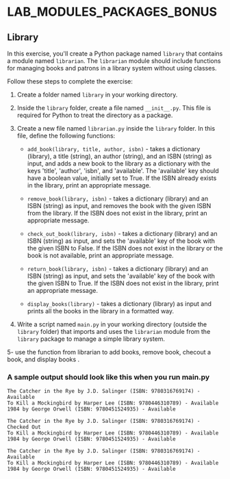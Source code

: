 # LAB_MODULES_PACKAGES_BONUS


## Library

In this exercise, you'll create a Python package named `library` that contains a module named `librarian`. The `librarian` module should include functions for managing books and patrons in a library system without using classes.

Follow these steps to complete the exercise:

1. Create a folder named `library` in your working directory.

2. Inside the `library` folder, create a file named `__init__.py`. This file is required for Python to treat the directory as a package.

3. Create a new file named `librarian.py` inside the `library` folder. In this file, define the following functions:

   - `add_book(library, title, author, isbn)` - takes a dictionary (library), a title (string), an author (string), and an ISBN (string) as input, and adds a new book to the library as a dictionary with the keys 'title', 'author', 'isbn', and 'available'. The 'available' key should have a boolean value, initially set to True. If the ISBN already exists in the library, print an appropriate message.


   - `remove_book(library, isbn)` - takes a dictionary (library) and an ISBN (string) as input, and removes the book with the given ISBN from the library. If the ISBN does not exist in the library, print an appropriate message.


   - `check_out_book(library, isbn)` - takes a dictionary (library) and an ISBN (string) as input, and sets the 'available' key of the book with the given ISBN to False. If the ISBN does not exist in the library or the book is not available, print an appropriate message.


   - `return_book(library, isbn)` - takes a dictionary (library) and an ISBN (string) as input, and sets the 'available' key of the book with the given ISBN to True. If the ISBN does not exist in the library, print an appropriate message.

   
   - `display_books(library)` - takes a dictionary (library) as input and prints all the books in the library in a formatted way.

4. Write a script named `main.py` in your working directory (outside the `library` folder) that imports and uses the `librarian` module from the `library` package to manage a simple library system.

5- use the function from librarian to add books, remove book, checout a book, and display books .

### A sample output should look like this when you run main.py
```
The Catcher in the Rye by J.D. Salinger (ISBN: 9780316769174) - Available
To Kill a Mockingbird by Harper Lee (ISBN: 9780446310789) - Available
1984 by George Orwell (ISBN: 9780451524935) - Available

The Catcher in the Rye by J.D. Salinger (ISBN: 9780316769174) - Checked Out
To Kill a Mockingbird by Harper Lee (ISBN: 9780446310789) - Available
1984 by George Orwell (ISBN: 9780451524935) - Available

The Catcher in the Rye by J.D. Salinger (ISBN: 9780316769174) - Available
To Kill a Mockingbird by Harper Lee (ISBN: 9780446310789) - Available
1984 by George Orwell (ISBN: 9780451524935) - Available

```

